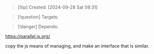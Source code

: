 
>[!tip] Created: [2024-09-28 Sat 08:31]

>[!question] Targets: 

>[!danger] Depends: 

https://parallel.js.org/

copy the js means of managing, and make an interface that is similar.